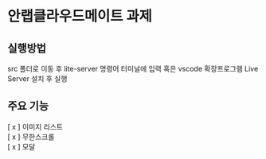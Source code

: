# 안랩클라우드메이트 과제

## 실행방법

src 폴더로 이동 후 lite-server 명령어 터미널에 입력
혹은 
vscode 확장프로그램 Live Server 설치 후 실행

## 주요 기능

[ x ] 이미지 리스트</br>
[ x ] 무한스크롤</br>
[ x ] 모달</br>